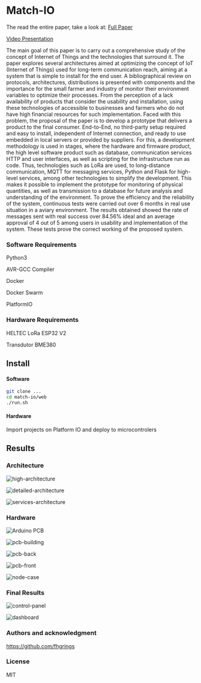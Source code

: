 # Match-IO

The read the entire paper, take a look at: [Full Paper](./match-io_paper_Felipe-Grings.pdf)

[Video Presentation](https://www.youtube.com/watch?v=z5Odm_62vqk)

The main goal of this paper is to carry out a comprehensive study of the concept of Internet of Things and the technologies that surround it. The paper explores several architectures aimed at optimizing the concept of IoT (Internet of Things) used for long-term communication reach, aiming at a system that is simple to install for the end user. A bibliographical review on protocols, architectures, distributions is presented with components and the importance for the small farmer and industry of monitor their environment variables to optimize their processes. From the perception of a lack availability of products that consider the usability and installation, using these technologies of accessible to businesses and farmers who do not have high financial resources for such implementation. Faced with this problem, the proposal of the paper is to develop a prototype that delivers a product to the final consumer. End-to-End, no third-party setup required and easy to install, independent of Internet connection, and ready to use embedded in local servers or provided by suppliers. For this, a development methodology is used in stages, where the hardware and firmware product, the high level software product such as database, communication services HTTP and user interfaces, as well as scripting for the infrastructure run as code. Thus, technologies such as LoRa are used, to long-distance communication, MQTT for messaging services, Python and Flask for high-level services, among other technologies to simplify the development. This makes it possible to implement the prototype for monitoring of physical quantities, as well as transmission to a database for future analysis and understanding of the environment. To prove the efficiency and the reliability of the system, continuous tests were carried out over 6 months in real use situation in a aviary environment. The results obtained showed the rate of messages sent with real success over 84.56% ideal and an average approval of 4 out of 5 among users in usability and implementation of the system. These tests prove the correct working of the proposed system.

### Software Requirements

Python3

AVR-GCC Compiler

Docker

Docker Swarm

PlatformIO

### Hardware Requirements

HELTEC LoRa ESP32 V2

Transdutor BME380

## Install

#### Software

```bash
git clone ...
cd match-io/web
./run.sh
```

#### Hardware

Import projects on Platform IO and deploy to microcontrolers 

## Results

### Architecture
![high-architecture](./imgs/high-architecture.png)

![detailed-architecture](./imgs/detailed-architecture.png)

![services-architecture](./imgs/services-architecture.png)

### Hardware
![Arduino PCB](./imgs/arduino-pcb.png)

![pcb-building](./imgs/pcb-building.jpg)

![pcb-back](./imgs/pcb-back.jpg)

![pcb-front](./imgs/pcb-front.jpg)

![node-case](./imgs/node-case.png)

### Final Results
![control-panel](./imgs/control-panel.png)

![dashboard](./imgs/dashboard.png)

### Authors and acknowledgment

https://github.com/fhgrings

### License

MIT
